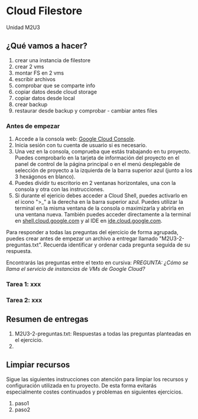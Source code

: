 # Cloud Filestore
Unidad M2U3

## ¿Qué vamos a hacer?
1. crear una instancia de filestore
1. crear 2 vms
1. montar FS en 2 vms
1. escribir archivos
1. comprobar que se comparte info
1. copiar datos desde cloud storage
1. copiar datos desde local
1. crear backup
1. restaurar desde backup y comprobar - cambiar antes files

### Antes de empezar
1. Accede a la consola web: [Google Cloud Console](https://console.cloud.google.com).
1. Inicia sesión con tu cuenta de usuario si es necesario.
1. Una vez en la consola, comprueba que estás trabajando en tu proyecto. Puedes comprobarlo en la tarjeta de información del proyecto en el panel de control de la página principal o en el menú desplegable de selección de proyecto a la izquierda de la barra superior azul (junto a los 3 hexágonos en blanco).
1. Puedes dividir tu escritorio en 2 ventanas horizontales, una con la consola y otra con las instrucciones.
1. Si durante el ejericio debes acceder a Cloud Shell, puedes activarlo en el icono ">_" a la derecha en la barra superior azul. Puedes utilizar la terminal en la misma ventana de la consola o maximizarla y abrirla en una ventana nueva. También puedes acceder directamente a la terminal en [shell.cloud.google.com](https://shell.cloud.google.com) y al IDE en [ide.cloud.google.com](https://ide.cloud.google.com/).

Para responder a todas las preguntas del ejercicio de forma agrupada, puedes crear antes de empezar un archivo a entregar llamado "M2U3-2-preguntas.txt". Recuerda identificar y ordenar cada pregunta seguida de su respuesta.

Encontrarás las preguntas entre el texto en cursiva: *PREGUNTA: ¿Cómo se llama el servicio de instancias de VMs de Google Cloud?*

### Tarea 1: xxx

### Tarea 2: xxx

## Resumen de entregas
1. M2U3-2-preguntas.txt: Respuestas a todas las preguntas planteadas en el ejercicio.
1. [nombre de archivo]: descripción

## Limpiar recursos
Sigue las siguientes instrucciones con atención para limpiar los recursos y configuración utilizada en tu proyecto. De esta forma evitarás especialmente costes continuados y problemas en siguientes ejercicios.

1. paso1
1. paso2
